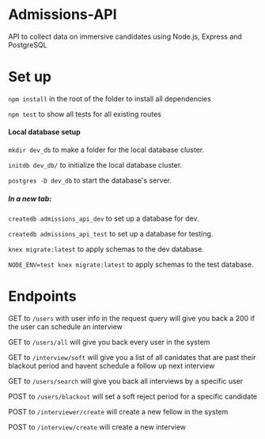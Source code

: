 # Admissions-API


API to collect data on immersive candidates using Node.js, Express and PostgreSQL


# Set up

`npm install` in the root of the folder to install all dependencies 

`npm test` to show all tests for all existing routes 

#### Local database setup

`mkdir dev_db` to make a folder for the local database cluster.

`initdb dev_db/` to initialize the local database cluster.

`postgres -D dev_db` to start the database's server.


##### In a new tab:

`createdb admissions_api_dev` to set up a database for dev.

`createdb admissions_api_test` to set up a database for testing.

`knex migrate:latest` to apply schemas to the dev database.

`NODE_ENV=test knex migrate:latest` to apply schemas to the test database.



# Endpoints 

GET to `/users` with user info in the request query will give you back a 200 if the user can schedule an interview

GET to `/users/all` will give you back every user in the system 

GET to `/interview/soft` will give you a list of all canidates that are past their blackout period and havent schedule a follow up next interview 

GET to `/users/search` will give you back all interviews by a specific user 

POST to `/users/blackout` will set a soft reject period for a specific candidate 

POST to `/interviewer/create` will create a new fellow in the system 

POST to `/interview/create` will create a new interview 
